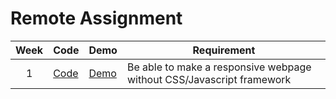 
# Remote Assignment 


| Week | Code | Demo | Requirement | 
| :---: | --- | --- | --- |
| 1 | [Code](https://github.com/skyying/remote-assignments/tree/master/Week-1/src) | [Demo](https://skyying.github.io/remote-assignments/Week-1/dist/index.html) | Be able to make a responsive webpage without CSS/Javascript framework |  
